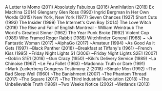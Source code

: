 A Letter to Momo (2011)
Absolutely Fabulous (2016)
Annihilation (2018)
Ex Machina (2014)
Glengarry Glen Ross (1992)
Ingrid Bergman In Her Own Words (2015)
New York, New York (1977)
Seven Chances (1927)
Short Cuts (1993)
The Insider (1999)
The Internet's Own Boy (2014)
The Love Witch (2016)
The Rise and Fall of English Montreal - William Weintraub
The World's Greatest Sinner (1962)
The Year Punk Broke (1992)
Violent Cop (1989)
Who Framed Roger Rabbit (1988)
Witchfinder General (1968)
~
~A Fantastic Woman (2017)
~AlphaGo (2017)
~Amateur (1994)
~As Good As it Gets (1997)
~Black Panther (2018)
~Breakfast at Tiffany's (1961)
~French Kiss (1995)
~Friday Night Lights S1 (2006)
~Friday Night Lights S2E1 (2007)
~Goblin S1E1 (2016)
~Gun Crazy (1950)
~Kiki's Delivery Service (1989)
~La Chinoise (1967)
~Le Feu Follet (1963)
~Madonna: Truth or Dare (1991)
~Mark Zuckerberg Congress Testimony 2 (2018)
~Simple Men (1992)
~The Bad Sleep Well (1960)
~The Banishment (2007)
~The Phantom Thread (2017)
~The Square (2017)
~The Third Industrial Revolution (2018)
~The Unbelievable Truth (1989)
~Two Weeks Notice (2002)
~Wetlands (2013)
